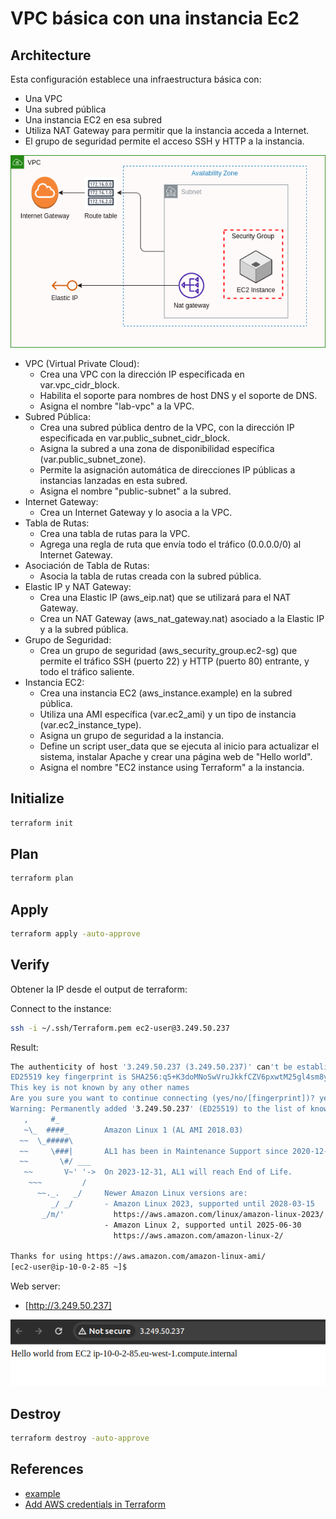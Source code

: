 # VPC básica con una instancia Ec2

## Architecture

Esta configuración establece una infraestructura básica con:

- Una VPC
- Una subred pública
- Una instancia EC2 en esa subred
- Utiliza NAT Gateway para permitir que la instancia acceda a Internet.
- El grupo de seguridad permite el acceso SSH y HTTP a la instancia.

![architecture](./architecture.png)

- VPC (Virtual Private Cloud):
  - Crea una VPC con la dirección IP especificada en var.vpc_cidr_block.
  - Habilita el soporte para nombres de host DNS y el soporte de DNS.
  - Asigna el nombre "lab-vpc" a la VPC.
- Subred Pública:
  - Crea una subred pública dentro de la VPC, con la dirección IP especificada en var.public_subnet_cidr_block.
  - Asigna la subred a una zona de disponibilidad específica (var.public_subnet_zone).
  - Permite la asignación automática de direcciones IP públicas a instancias lanzadas en esta subred.
  - Asigna el nombre "public-subnet" a la subred.
- Internet Gateway:
  - Crea un Internet Gateway y lo asocia a la VPC.
- Tabla de Rutas:
  - Crea una tabla de rutas para la VPC.
  - Agrega una regla de ruta que envía todo el tráfico (0.0.0.0/0) al Internet Gateway.
- Asociación de Tabla de Rutas:
  - Asocia la tabla de rutas creada con la subred pública.
- Elastic IP y NAT Gateway:
  - Crea una Elastic IP (aws_eip.nat) que se utilizará para el NAT Gateway.
  - Crea un NAT Gateway (aws_nat_gateway.nat) asociado a la Elastic IP y a la subred pública.
- Grupo de Seguridad:
  - Crea un grupo de seguridad (aws_security_group.ec2-sg) que permite el tráfico SSH (puerto 22) y HTTP (puerto 80) entrante, y todo el tráfico saliente.
- Instancia EC2:
  - Crea una instancia EC2 (aws_instance.example) en la subred pública.
  - Utiliza una AMI específica (var.ec2_ami) y un tipo de instancia (var.ec2_instance_type).
  - Asigna un grupo de seguridad a la instancia.
  - Define un script user_data que se ejecuta al inicio para actualizar el sistema, instalar Apache y crear una página web de "Hello world".
  - Asigna el nombre "EC2 instance using Terraform" a la instancia.

## Initialize

```bash
terraform init
```

## Plan

```bash
terraform plan
```

## Apply

```bash
terraform apply -auto-approve
```

## Verify

Obtener la IP desde el output de terraform:

Connect to the instance:

```bash
ssh -i ~/.ssh/Terraform.pem ec2-user@3.249.50.237
```

Result:

```bash
The authenticity of host '3.249.50.237 (3.249.50.237)' can't be established.
ED25519 key fingerprint is SHA256:q5+K3doMNoSwVruJkkfCZV6pxwtM25gl4sm8yx6W900.
This key is not known by any other names
Are you sure you want to continue connecting (yes/no/[fingerprint])? yes
Warning: Permanently added '3.249.50.237' (ED25519) to the list of known hosts.
   ,     #_
   ~\_  ####_        Amazon Linux 1 (AL AMI 2018.03)
  ~~  \_#####\
  ~~     \###|       AL1 has been in Maintenance Support since 2020-12-31.
  ~~       \#/ ___
   ~~       V~' '->  On 2023-12-31, AL1 will reach End of Life.
    ~~~         /
      ~~._.   _/     Newer Amazon Linux versions are:
         _/ _/       - Amazon Linux 2023, supported until 2028-03-15
       _/m/'           https://aws.amazon.com/linux/amazon-linux-2023/
                     - Amazon Linux 2, supported until 2025-06-30
                       https://aws.amazon.com/amazon-linux-2/

Thanks for using https://aws.amazon.com/amazon-linux-ami/
[ec2-user@ip-10-0-2-85 ~]$ 
```

Web server:

- [http://3.249.50.237]

![http](./http.png)

## Destroy

```bash
terraform destroy -auto-approve
```

## References

- [example](https://www.adictosaltrabajo.com/2020/06/19/primeros-pasos-con-terraform-crear-instancia-ec2-en-aws/)
- [Add AWS credentials in Terraform](https://medium.com/@knoldus/add-aws-credentials-in-terraform-b43efa7b934d)
